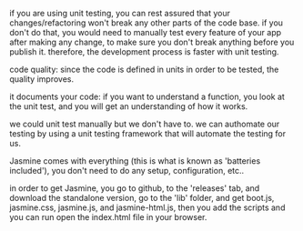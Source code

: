 if you are using unit testing, you can rest assured that your changes/refactoring won't break any other parts of the code base. if you don't do that, you would need to manually test every feature of your app after making any change, to make sure you don't break anything before you publish it. therefore, the development process is faster with unit testing.

code quality: since the code is defined in units in order to be tested, the quality improves.

it documents your code: if you want to understand a function, you look at the unit test, and you will get an understanding of how it works.

we could unit test manually but we don't have to. we can authomate our testing by using a unit testing framework that will automate the testing for us.

Jasmine comes with everything (this is what is known as 'batteries included'), you don't need to do any setup, configuration, etc..

in order to get Jasmine, you go to github, to the 'releases' tab, and download the standalone version, go to the 'lib' folder, and get boot.js, jasmine.css, jasmine.js, and jasmine-html.js, then you add the scripts and you can run open the index.html file in your browser.
